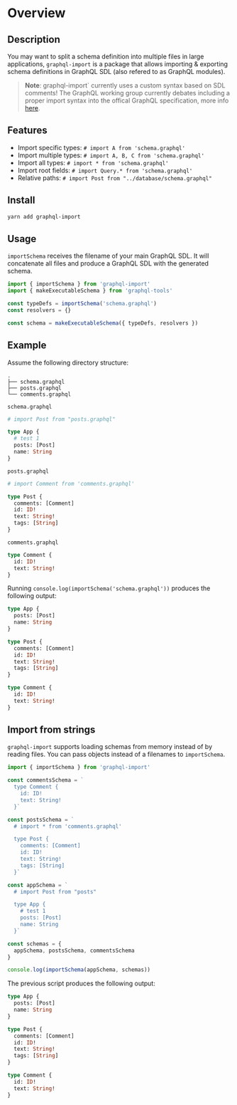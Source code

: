 # Overview

## Description

You may want to split a schema definition into multiple files in large applications, `graphql-import` is a package that allows importing &amp; exporting schema definitions in GraphQL SDL (also refered to as GraphQL modules).

> **Note**:   graphql-import` currently uses a custom syntax based on SDL comments! The GraphQL working group currently debates including a proper import syntax into the offical GraphQL specification, more info [here](https://github.com/graphql/graphql-wg/blob/master/notes/2018-02-01.md#present-graphql-import).

## Features

- Import specific types: `# import A from 'schema.graphql'`
- Import multiple types: `# import A, B, C from 'schema.graphql'`
- Import all types: `# import * from 'schema.graphql'`
- Import root fields: `# import Query.* from 'schema.graphql'`
- Relative paths: `# import Post from "../database/schema.graphql"`

## Install

```sh
yarn add graphql-import
```

## Usage

`importSchema` receives the filename of your main GraphQL SDL. It will concatenate all files and produce a GraphQL SDL with the generated schema.

```ts
import { importSchema } from 'graphql-import'
import { makeExecutableSchema } from 'graphql-tools'

const typeDefs = importSchema('schema.graphql')
const resolvers = {}

const schema = makeExecutableSchema({ typeDefs, resolvers })
```

## Example

Assume the following directory structure:

```
.
├── schema.graphql
├── posts.graphql
└── comments.graphql
```

`schema.graphql`

```graphql
# import Post from "posts.graphql"

type App {
  # test 1
  posts: [Post]
  name: String
}
```

`posts.graphql`

```graphql
# import Comment from 'comments.graphql'

type Post {
  comments: [Comment]
  id: ID!
  text: String!
  tags: [String]
}
```

`comments.graphql`

```graphql
type Comment {
  id: ID!
  text: String!
}
```

Running `console.log(importSchema('schema.graphql'))` produces the following output:

```graphql
type App {
  posts: [Post]
  name: String
}

type Post {
  comments: [Comment]
  id: ID!
  text: String!
  tags: [String]
}

type Comment {
  id: ID!
  text: String!
}
```

## Import from strings

`graphql-import` supports loading schemas from memory instead of by reading files. You can pass objects instead of a filenames to `importSchema`.

```js
import { importSchema } from 'graphql-import'

const commentsSchema = `
  type Comment {
    id: ID!
    text: String!
  }`

const postsSchema = `
  # import * from 'comments.graphql'

  type Post {
    comments: [Comment]
    id: ID!
    text: String!
    tags: [String]
  }`

const appSchema = `
  # import Post from "posts"

  type App {
    # test 1
    posts: [Post]
    name: String
  }`

const schemas = {
  appSchema, postsSchema, commentsSchema
}

console.log(importSchema(appSchema, schemas))
```

The previous script produces the following output:

```graphql
type App {
  posts: [Post]
  name: String
}

type Post {
  comments: [Comment]
  id: ID!
  text: String!
  tags: [String]
}

type Comment {
  id: ID!
  text: String!
}
```

